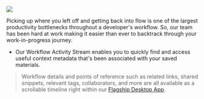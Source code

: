 [//]: # (title: Workflow Activity Strean and Process Backtracking )

![](ACTIVITY_VIEW_CHROME_AND_DESKTOP_APP.gif)

Picking up where you left off and getting back into flow is one of the largest productivity bottlenecks throughout a developer's workflow. So, our team has been hard at work making it easier than ever to backtrack through your work-in-progress journey.

- Our Workflow Activity Stream enables you to quickly find and access useful context metadata that's been associated with your saved materials. 
> Workflow details and points of reference such as related links, shared snippets, relevant tags, collaborators, and more are all available as a scrollable timeline right within our [Flagship Desktop App](https://code.pieces.app/install).